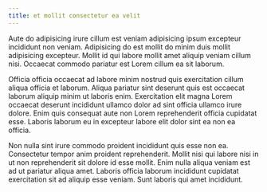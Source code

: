 ```yaml
---
title: et mollit consectetur ea velit
---
```


Aute do adipisicing irure cillum est veniam adipisicing ipsum excepteur incididunt non veniam. Adipisicing do est mollit do minim duis mollit adipisicing excepteur. Mollit id qui labore mollit amet aliquip veniam cillum nisi. Occaecat commodo pariatur est Lorem cillum ea sit laborum.

Officia officia occaecat ad labore minim nostrud quis exercitation cillum aliqua officia et laborum. Aliqua pariatur sint deserunt quis est occaecat laborum aliquip minim ut laboris enim. Exercitation elit magna Lorem occaecat deserunt incididunt ullamco dolor ad sint officia ullamco irure dolore. Enim quis consequat aute non Lorem reprehenderit officia cupidatat esse. Laboris laborum eu in excepteur labore elit dolor sint ea non ea officia.

Non nulla sint irure commodo proident incididunt quis esse non ea. Consectetur tempor anim proident reprehenderit. Mollit nisi qui labore nisi in ut non reprehenderit sit dolore id esse mollit. Enim nulla aliqua veniam est ad ut pariatur aliqua amet. Laboris officia laborum incididunt cupidatat exercitation sit ad aliquip esse veniam. Sunt laboris qui amet incididunt.